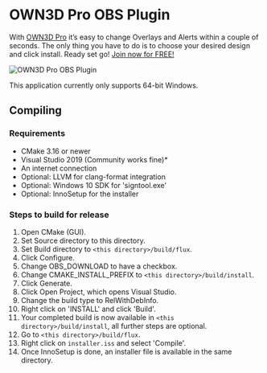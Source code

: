 # OWN3D Pro OBS Plugin

With [OWN3D Pro](https://own3d.pro/) it’s easy to change Overlays and Alerts within a couple of seconds. The only thing you have to do is to choose your desired design and click install. Ready set go! [Join now for FREE!](https://own3d.pro/dashboard)

![OWN3D Pro OBS Plugin](https://assets.cdn.own3d.tv/production/uploads/own3dpro-obs-plugin.png)

This application currently only supports 64-bit Windows.

## Compiling

### Requirements
* CMake 3.16 or newer
* Visual Studio 2019 (Community works fine)* 
* An internet connection
* Optional: LLVM for clang-format integration
* Optional: Windows 10 SDK for 'signtool.exe'
* Optional: InnoSetup for the installer

### Steps to build for release
1. Open CMake (GUI).
2. Set Source directory to this directory.
3. Set Build directory to `<this directory>/build/flux`.
4. Click Configure.
5. Change OBS_DOWNLOAD to have a checkbox.
6. Change CMAKE_INSTALL_PREFIX to `<this directory>/build/install`.
6. Click Generate.
7. Click Open Project, which opens Visual Studio.
8. Change the build type to RelWithDebInfo.
9. Right click on 'INSTALL' and click 'Build'.
10. Your completed build is now available in `<this directory>/build/install`, all further steps are optional.
11. Go to `<this directory>/build/flux`.
12. Right click on `installer.iss` and select 'Compile'.
13. Once InnoSetup is done, an installer file is available in the same directory.
